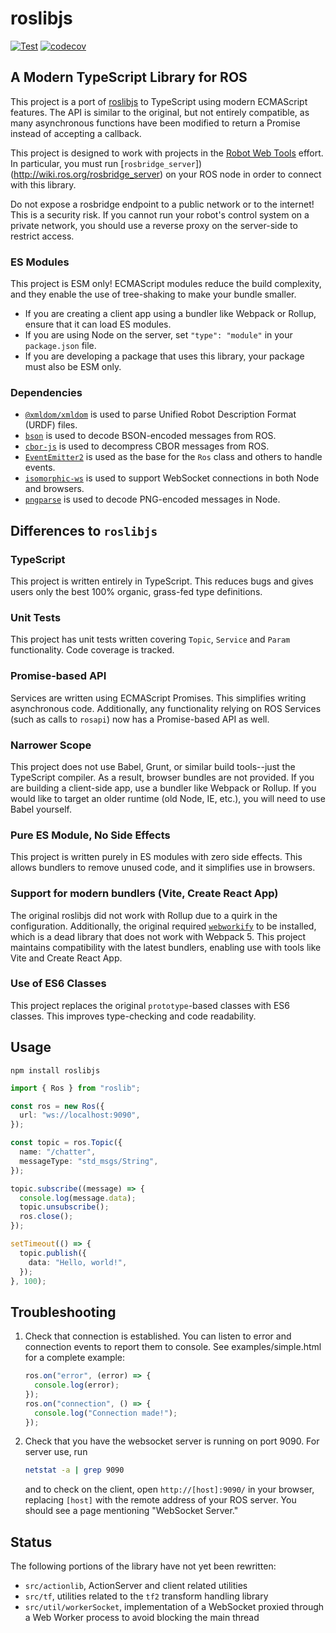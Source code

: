 # roslibjs

[![Test](https://github.com/Breq16/roslibjs/actions/workflows/test.yml/badge.svg)](https://github.com/Breq16/roslibjs/actions/workflows/test.yml)
[![codecov](https://codecov.io/gh/Breq16/roslibjs/branch/develop/graph/badge.svg?token=3RK2PR2PH4)](https://codecov.io/gh/Breq16/roslibjs)

## A Modern TypeScript Library for ROS

This project is a port of [roslibjs](http://wiki.ros.org/roslibjs) to TypeScript using modern ECMAScript features. The API is similar to the original, but not entirely compatible, as many asynchronous functions have been modified to return a Promise instead of accepting a callback.

This project is designed to work with projects in the [Robot Web Tools](http://robotwebtools.org/) effort. In particular, you must run [`rosbridge_server`])(http://wiki.ros.org/rosbridge_server) on your ROS node in order to connect with this library.

Do not expose a rosbridge endpoint to a public network or to the internet! This is a security risk. If you cannot run your robot's control system on a private network, you should use a reverse proxy on the server-side to restrict access.

### ES Modules

This project is ESM only! ECMAScript modules reduce the build complexity, and they enable the use of tree-shaking to make your bundle smaller.

- If you are creating a client app using a bundler like Webpack or Rollup, ensure that it can load ES modules.
- If you are using Node on the server, set `"type": "module"` in your `package.json` file.
- If you are developing a package that uses this library, your package must also be ESM only.

### Dependencies

- [`@xmldom/xmldom`](https://github.com/xmldom/xmldom) is used to parse Unified Robot Description Format (URDF) files.
- [`bson`](https://github.com/mongodb/js-bson) is used to decode BSON-encoded messages from ROS.
- [`cbor-js`](https://github.com/paroga/cbor-js) is used to decompress CBOR messages from ROS.
- [`EventEmitter2`](https://github.com/EventEmitter2/EventEmitter2) is used as the base for the `Ros` class and others to handle events.
- [`isomorphic-ws`](https://github.com/heineiuo/isomorphic-ws/) is used to support WebSocket connections in both Node and browsers.
- [`pngparse`](https://github.com/darkskyapp/pngparse) is used to decode PNG-encoded messages in Node.

## Differences to `roslibjs`

### TypeScript

This project is written entirely in TypeScript. This reduces bugs and gives users only the best 100% organic, grass-fed type definitions.

### Unit Tests

This project has unit tests written covering `Topic`, `Service` and `Param` functionality. Code coverage is tracked.

### Promise-based API

Services are written using ECMAScript Promises. This simplifies writing asynchronous code. Additionally, any functionality relying on ROS Services (such as calls to `rosapi`) now has a Promise-based API as well.

### Narrower Scope

This project does not use Babel, Grunt, or similar build tools--just the TypeScript compiler. As a result, browser bundles are not provided. If you are building a client-side app, use a bundler like Webpack or Rollup. If you would like to target an older runtime (old Node, IE, etc.), you will need to use Babel yourself.

### Pure ES Module, No Side Effects

This project is written purely in ES modules with zero side effects. This allows bundlers to remove unused code, and it simplifies use in browsers.

### Support for modern bundlers (Vite, Create React App)

The original roslibjs did not work with Rollup due to a quirk in the configuration. Additionally, the original required [`webworkify`](https://github.com/browserify/webworkify) to be installed, which is a dead library that does not work with Webpack 5. This project maintains compatibility with the latest bundlers, enabling use with tools like Vite and Create React App.

### Use of ES6 Classes

This project replaces the original `prototype`-based classes with ES6 classes. This improves type-checking and code readability.

## Usage

```
npm install roslibjs
```

```ts
import { Ros } from "roslib";

const ros = new Ros({
  url: "ws://localhost:9090",
});

const topic = ros.Topic({
  name: "/chatter",
  messageType: "std_msgs/String",
});

topic.subscribe((message) => {
  console.log(message.data);
  topic.unsubscribe();
  ros.close();
});

setTimeout(() => {
  topic.publish({
    data: "Hello, world!",
  });
}, 100);
```

## Troubleshooting

1. Check that connection is established. You can listen to error and
   connection events to report them to console. See
   examples/simple.html for a complete example:

   ```ts
   ros.on("error", (error) => {
     console.log(error);
   });
   ros.on("connection", () => {
     console.log("Connection made!");
   });
   ```

2. Check that you have the websocket server is running on
   port 9090. For server use, run

   ```bash
   netstat -a | grep 9090
   ```

   and to check on the client, open `http://[host]:9090/` in your browser,
   replacing `[host]` with the remote address of your ROS server. You should
   see a page mentioning "WebSocket Server."

## Status

The following portions of the library have not yet been rewritten:

- `src/actionlib`, ActionServer and client related utilities
- `src/tf`, utilities related to the `tf2` transform handling library
- `src/util/workerSocket`, implementation of a WebSocket proxied through a Web Worker process to avoid blocking the main thread
